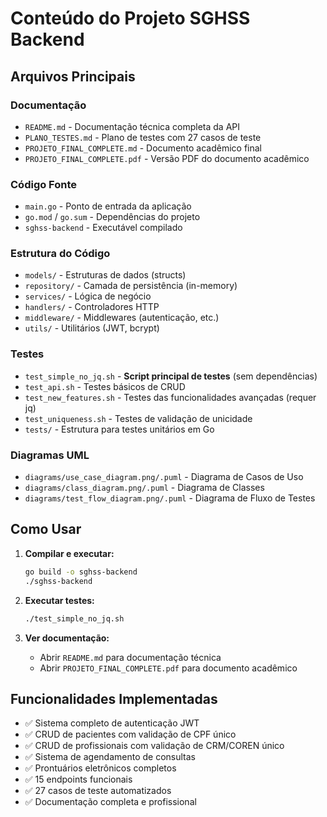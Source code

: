 # Conteúdo do Projeto SGHSS Backend

## Arquivos Principais

### Documentação
- `README.md` - Documentação técnica completa da API
- `PLANO_TESTES.md` - Plano de testes com 27 casos de teste
- `PROJETO_FINAL_COMPLETE.md` - Documento acadêmico final
- `PROJETO_FINAL_COMPLETE.pdf` - Versão PDF do documento acadêmico

### Código Fonte
- `main.go` - Ponto de entrada da aplicação
- `go.mod` / `go.sum` - Dependências do projeto
- `sghss-backend` - Executável compilado

### Estrutura do Código
- `models/` - Estruturas de dados (structs)
- `repository/` - Camada de persistência (in-memory)
- `services/` - Lógica de negócio
- `handlers/` - Controladores HTTP
- `middleware/` - Middlewares (autenticação, etc.)
- `utils/` - Utilitários (JWT, bcrypt)

### Testes
- `test_simple_no_jq.sh` - **Script principal de testes** (sem dependências)
- `test_api.sh` - Testes básicos de CRUD
- `test_new_features.sh` - Testes das funcionalidades avançadas (requer jq)
- `test_uniqueness.sh` - Testes de validação de unicidade
- `tests/` - Estrutura para testes unitários em Go

### Diagramas UML
- `diagrams/use_case_diagram.png/.puml` - Diagrama de Casos de Uso
- `diagrams/class_diagram.png/.puml` - Diagrama de Classes
- `diagrams/test_flow_diagram.png/.puml` - Diagrama de Fluxo de Testes

## Como Usar

1. **Compilar e executar:**
   ```bash
   go build -o sghss-backend
   ./sghss-backend
   ```

2. **Executar testes:**
   ```bash
   ./test_simple_no_jq.sh
   ```

3. **Ver documentação:**
   - Abrir `README.md` para documentação técnica
   - Abrir `PROJETO_FINAL_COMPLETE.pdf` para documento acadêmico

## Funcionalidades Implementadas

- ✅ Sistema completo de autenticação JWT
- ✅ CRUD de pacientes com validação de CPF único
- ✅ CRUD de profissionais com validação de CRM/COREN único
- ✅ Sistema de agendamento de consultas
- ✅ Prontuários eletrônicos completos
- ✅ 15 endpoints funcionais
- ✅ 27 casos de teste automatizados
- ✅ Documentação completa e profissional
